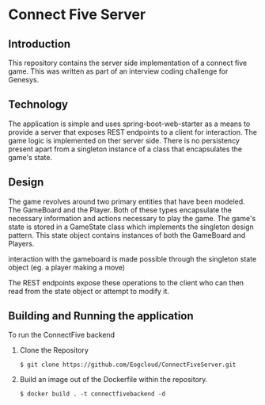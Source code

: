 # Connect Five Server

## Introduction
This repository contains the server side implementation of a connect five game. This was written as part of an interview coding challenge for Genesys.

## Technology
The application is simple and uses spring-boot-web-starter as a means to provide a server that exposes REST endpoints to a client for interaction. The game logic is implemented on ther server side. There is no persistency present apart from a singleton instance of a class that encapsulates the game's state.

## Design
The game revolves around two primary entities that have been modeled. The GameBoard and the Player. Both of these types encapsulate the necessary information and actions necessary to play the game. The game's state is stored in a GameState class which implements the singleton design pattern. This state object contains instances of both the GameBoard and Players. 

interaction with the gameboard is made possible through the singleton state object (eg. a player making a move)

The REST endpoints expose these operations to the client who can then read from the state object or attempt to modify it.

## Building and Running the application
To run the ConnectFive backend

1. Clone the Repository
   ```
   $ git clone https://github.com/Eogcloud/ConnectFiveServer.git
   ```
2. Build an image out of the Dockerfile within the repository.
   ```
   $ docker build . -t connectfivebackend -d
   ```


